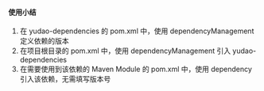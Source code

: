 #### 使用小结

1. 在 yudao-dependencies 的 pom.xml 中，使用 dependencyManagement 定义依赖的版本
2. 在项目根目录的 pom.xml 中，使用 dependencyManagement 引入 yudao-dependencies
3. 在需要使用到该依赖的 Maven Module 的 pom.xml 中，使用 dependency 引入该依赖，无需填写版本号